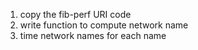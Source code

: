1. copy the fib-perf URI code
2. write function to compute network name
3. time network names for each name